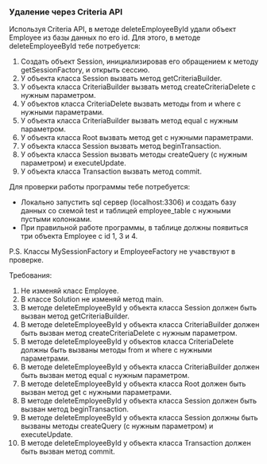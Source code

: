 
### Удаление через Criteria API

Используя Criteria API, в методе deleteEmployeeById удали объект Employee из базы данных по его id.
Для этого, в методе deleteEmployeeById тебе потребуется:
1) Создать объект Session, инициализировав его обращением к методу getSessionFactory, и открыть сессию.
2) У объекта класса Session вызвать метод getCriteriaBuilder.
3) У объекта класса CriteriaBuilder вызвать метод createCriteriaDelete с нужным параметром.
4) У объектов класса CriteriaDelete вызвать методы from и where с нужными параметрами.
5) У объекта класса CriteriaBuilder вызвать метод equal с нужным параметром.
6) У объекта класса Root вызвать метод get с нужными параметрами.
7) У объекта класса Session вызвать метод beginTransaction.
8) У объекта класса Session вызвать методы createQuery (с нужным параметром) и executeUpdate.
9) У объекта класса Transaction вызвать метод commit.

Для проверки работы программы тебе потребуется:
- Локально запустить sql сервер (localhost:3306) и создать базу данных со схемой test и таблицей employee_table с нужными пустыми колонками.
- При правильной работе программы, в таблице должны появиться три объекта Employee с id 1, 3 и 4.

P.S. Классы MySessionFactory и EmployeeFactory не учавствуют в проверке.


Требования:
1.	Не изменяй класс Employee.
2.	В классе Solution не изменяй метод main.
3.	В методе deleteEmployeeById у объекта класса Session должен быть вызван метод getCriteriaBuilder.
4.	В методе deleteEmployeeById у объекта класса CriteriaBuilder должен быть вызван метод createCriteriaDelete с нужным параметром.
5.	В методе deleteEmployeeById у объектов класса CriteriaDelete должны быть вызваны методы from и where с нужными параметрами.
6.	В методе deleteEmployeeById у объекта класса CriteriaBuilder должен быть вызван метод equal с нужным параметром.
7.	В методе deleteEmployeeById у объекта класса Root должен быть вызван метод get с нужными параметрами.
8.	В методе deleteEmployeeById у объекта класса Session должен быть вызван метод beginTransaction.
9.	В методе deleteEmployeeById у объекта класса Session должны быть вызваны методы createQuery (с нужным параметром) и executeUpdate.
10.	В методе deleteEmployeeById у объекта класса Transaction должен быть вызван метод commit.


